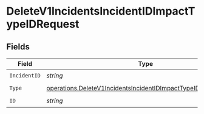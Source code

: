 # DeleteV1IncidentsIncidentIDImpactTypeIDRequest


## Fields

| Field                                                                                                                                              | Type                                                                                                                                               | Required                                                                                                                                           | Description                                                                                                                                        |
| -------------------------------------------------------------------------------------------------------------------------------------------------- | -------------------------------------------------------------------------------------------------------------------------------------------------- | -------------------------------------------------------------------------------------------------------------------------------------------------- | -------------------------------------------------------------------------------------------------------------------------------------------------- |
| `IncidentID`                                                                                                                                       | *string*                                                                                                                                           | :heavy_check_mark:                                                                                                                                 | N/A                                                                                                                                                |
| `Type`                                                                                                                                             | [operations.DeleteV1IncidentsIncidentIDImpactTypeIDPathParamType](../../models/operations/deletev1incidentsincidentidimpacttypeidpathparamtype.md) | :heavy_check_mark:                                                                                                                                 | N/A                                                                                                                                                |
| `ID`                                                                                                                                               | *string*                                                                                                                                           | :heavy_check_mark:                                                                                                                                 | N/A                                                                                                                                                |